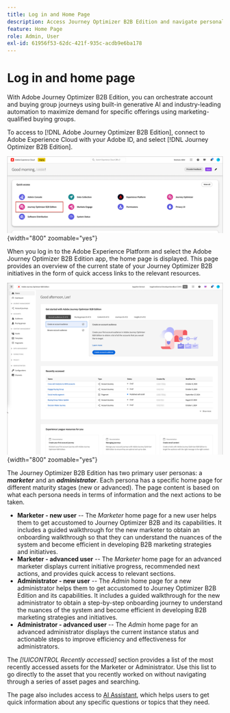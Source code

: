 ```yaml
---
title: Log in and Home Page
description: Access Journey Optimizer B2B Edition and navigate personalized home pages - different views for marketers and administrators with quick access and AI Assistant.
feature: Home Page
role: Admin, User
exl-id: 61956f53-62dc-421f-935c-acdb9e6ba178
---
```

# Log in and home page

With Adobe Journey Optimizer B2B Edition, you can orchestrate account and buying group journeys using built-in generative AI and industry-leading automation to maximize demand for specific offerings using marketing-qualified buying groups. 

<!-- Requirements?
-->
To access to [!DNL Adobe Journey Optimizer B2B Edition], connect to Adobe Experience Cloud with your Adobe ID, and select [!DNL Journey Optimizer B2B Edition].

![Adobe Experience Platform apps](./assets/experience-cloud-apps.png){width="800" zoomable="yes"}

When you log in to the Adobe Experience Platform and select the Adobe Journey Optimizer B2B Edition app, the home page is displayed. This page provides an overview of the current state of your Journey Optimizer B2B initiatives in the form of<!-- refined insights and--> quick access links to the relevant resources. <!-- It also provides information about the ideal next action to take and where to find the comprehensive set of tutorials and documentation. -->

![Journey Optimizer B2B Edition home page](./assets/home-page.png){width="800" zoomable="yes"}

The Journey Optimizer B2B Edition has two primary user personas: a _**marketer**_ and an _**administrator**_. Each persona has a specific home page for different maturity stages (new or advanced). The page content is based on what each persona needs in terms of information and the next actions to be taken.

* **Marketer - new user** -- The _Marketer_ home page for a new user helps them to get accustomed to Journey Optimizer B2B and its capabilities. It includes a guided walkthrough for the new marketer to obtain an onboarding walkthrough so that they can understand the nuances of the system and become efficient in developing B2B marketing strategies and initiatives.
* **Marketer - advanced user** -- The _Marketer_ home page for an advanced marketer displays current initiative progress, recommended next actions, and provides quick access to relevant sections.
* **Administrator - new user** -- The _Admin_ home page for a new administrator helps them to get accustomed to Journey Optimizer B2B Edition and its capabilities. It includes a guided walkthrough for the new administrator to obtain a step-by-step onboarding journey to understand the nuances of the system and become efficient in developing B2B marketing strategies and initiatives.
* **Administrator - advanced user** -- The _Admin_ home page for an advanced administrator displays the current instance status and actionable steps to improve efficiency and effectiveness for administrators.

 The _[!UICONTROL Recently accessed]_ section provides a list of the most recently accessed assets for the Marketer or Administrator. Use this list to go directly to the asset that you recently worked on without navigating through a series of asset pages and searching.

The page also includes access to [AI Assistant](./ai-assistant/ai-assistant-overview.md), which helps users to get quick information about any specific questions or topics that they need.<!-- and to obtain specific recommendations for their challenges or objectives-->

<!-- 

## Marketer - new user

The Marketer home page for a new user consists of three rows that assist the marketer in getting accustomed to Journey Optimizer B2B and its capabilities. It also provides a view of the latest journeys that have been created, which can serve as a starting point for a new user.

The first row consists of a guided walkthrough for the new marketer to obtain an onboarding walkthrough so that they can understand the nuances of the system and become efficient in developing B2B marketing strategies and initiatives.

The second row consists of the recent AJO B2B journeys that have been created across the platform so that the marketer can get inspiration for the best practices to create an account journey.

The third row consists of the learning resources that can help a marketer gain more information on a specific topic.

## Marketer - advanced user

The Marketer home page for an advanced marketer consists of four rows that assists the marketer in obtaining more information on the current progress of the initiatives and on specific actions and on the next best action to be taken along with quick access to relevant sections.

The first row consists of the next set of actions that a B2B marketer can take based on the previous actions taken and the current state of the initiative, which provides a prompt for the user to make the next move that would align to the objective of the initiatives and help them reach the goals quickly.

The second row consists of the most recent assets accessed by the marketer to make it easier for the marketer to locate them and make updates to the same.

The third row consists of the Key Performance Indicators that can help the marketer gauge the overall performance of the marketing initiatives.

The fourth row consists of the learning resources that can help a marketer gain more information on a specific topic.

## Administrator - new user

The _Admin_ home page for a new administrator consists of three rows that assists the administrator in getting accustomed to Journey Optimizer B2B Edition and its capabilities, and provides a view of the latest journeys that have been created that can serve as a starting point for a new user.

The first row consists of a guided walkthrough for the new marketer to obtain a step-by-step onboarding journey to understand the nuances of the system and become efficient in developing B2B marketing strategies and initiatives with AJO B2B.

The second row consists of the recent assets used by the B2B marketers in a single table to make it easier for the administrator to know which assets are currently under focus.

The third row consists of the learning resources that would help an administrator gain more information on a specific topic.

## Administrator - advanced user

The _Admin_ home page for an advanced administrator consists of four rows that assists the administrator in obtaining more information about the current status of the instance and on specific actions that can be taken to make it more efficient and effective for the marketers.

The first row consists of the next set of actions that an administrator can take based on the previous actions taken and the current state of the instance. It serves as a prompt for the administrator to make the necessary updates to the parameters of the instances such as user permissions or any specific module configurations.

The second row consists of the recent assets used by the B2B marketers in a single table to make it easier for the administrator to know which assets are currently under focus.

The third row consists of the Key Performance Indicators that would help the administrators gauge the progress of the instance in terms of operational parameters such as users and usage.

The fourth row consists of the learning resources that would help the administrator gain more information on a specific topic.

-->